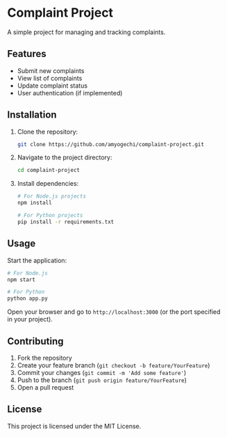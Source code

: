 # Complaint Project

A simple project for managing and tracking complaints.

## Features

- Submit new complaints
- View list of complaints
- Update complaint status
- User authentication (if implemented)

## Installation

1. Clone the repository:
    ```bash
    git clone https://github.com/amyogechi/complaint-project.git
    ```
2. Navigate to the project directory:
    ```bash
    cd complaint-project
    ```
3. Install dependencies:
    ```bash
    # For Node.js projects
    npm install

    # For Python projects
    pip install -r requirements.txt
    ```

## Usage

Start the application:

```bash
# For Node.js
npm start

# For Python
python app.py
```

Open your browser and go to `http://localhost:3000` (or the port specified in your project).

## Contributing

1. Fork the repository
2. Create your feature branch (`git checkout -b feature/YourFeature`)
3. Commit your changes (`git commit -m 'Add some feature'`)
4. Push to the branch (`git push origin feature/YourFeature`)
5. Open a pull request

## License

This project is licensed under the MIT License.

